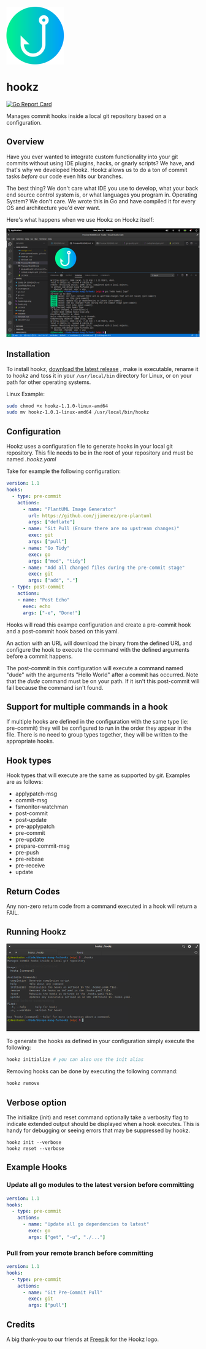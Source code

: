 

![](img/hookz-logo.png)

# hookz

[![Go Report Card](https://goreportcard.com/badge/github.com/devops-kung-fu/hookz)](https://goreportcard.com/report/github.com/devops-kung-fu/hookz)

Manages commit hooks inside a local git repository based on a configuration.

## Overview

Have you ever wanted to integrate custom functionality into your git commits without using IDE plugins, hacks, or gnarly scripts? We have, and that's why we developed Hookz. Hookz allows us to do a ton of commit tasks _before_ our code even hits our branches.  

The best thing? We don't care what IDE you use to develop, what your back end source control system is, or what languages you program in. Operating System? We don't care. We wrote this in Go and have compiled it for every OS and architecture you'd ever want.

Here's what happens when we use Hookz on Hookz itself:

![](img/run-hookz.png)

## Installation

To install hookz,  [download the latest release](https://github.com/devops-kung-fu/hookz/releases) , make is executable, rename it to _hookz_ and toss it in your ```/usr/local/bin``` directory for Linux, or on your path for other operating systems.

Linux Example:

```bash
sudo chmod +x hookz-1.1.0-linux-amd64
sudo mv hookz-1.0.1-linux-amd64 /usr/local/bin/hookz
```

## Configuration

Hookz uses a configuration file to generate hooks in your local git repository. This file needs to be in the root of your repository and must be named *.hookz.yaml*

Take for example the following configuration:

``` yaml
version: 1.1
hooks:
  - type: pre-commit
    actions:
      - name: "PlantUML Image Generator"
        url: https://github.com/jjimenez/pre-plantuml
        args: ["deflate"]
      - name: "Git Pull (Ensure there are no upstream changes)"
        exec: git
        args: ["pull"]
      - name: "Go Tidy"
        exec: go
        args: ["mod", "tidy"]
      - name: "Add all changed files during the pre-commit stage"
        exec: git
        args: ["add", "."]
  - type: post-commit
    actions:
    - name: "Post Echo"
      exec: echo
      args: ["-e", "Done!"]
```

Hooks will read this exampe configuration and create a pre-commit hook and a post-commit hook based on this yaml. 

An action with an URL will download the binary from the defined URL and configure the hook to execute the command with the defined arguments before a commit happens.

The post-commit in this configuration will execute a command named "dude" with the arguments "Hello World" after a commit has occurred. Note that the _dude_ command must be on your path. If it isn't this post-commit will fail because the command isn't found.

## Support for multiple commands in a hook

If multiple hooks are defined in the configuration with the same type (ie: pre-commit) they will be configured to run in the order they appear in the file. There is no need to group types together, they will be written to the appropriate hooks.

## Hook types

Hook types that will execute are the same as supported by _git_. Examples are as follows:

* applypatch-msg
* commit-msg
* fsmonitor-watchman
* post-commit
* post-update
* pre-applypatch
* pre-commit
* pre-update
* prepare-commit-msg
* pre-push
* pre-rebase
* pre-receive
* update

## Return Codes

Any non-zero return code from a command executed in a hook will return a FAIL.

## Running Hookz

![](img/hookz.png)

To generate the hooks as defined in your configuration simply execute the following:

``` bash
hookz initialize # you can also use the init alias
```

Removing hooks can be done by executing the following command:

``` bash
hookz remove
```

## Verbose option

The initialize (init) and reset command optionally take a verbosity flag to indicate extended output should be displayed when a hook executes. This is handy for debugging or seeing errors that may be suppressed by hookz.

```
hookz init --verbose
hookz reset --verbose
```
## Example Hooks

### Update all go modules to the latest version before committing

```yaml
version: 1.1
hooks:
  - type: pre-commit
    actions:
      - name: "Update all go dependencies to latest"
        exec: go
        args: ["get", "-u", "./..."]
```

### Pull from your remote branch before committing

``` yaml
version: 1.1
hooks:
  - type: pre-commit
    actions:
      - name: "Git Pre-Commit Pull"
        exec: git
        args: ["pull"]
```

## Credits

A big thank-you to our friends at [Freepik](https://www.freepik.com) for the Hookz logo.